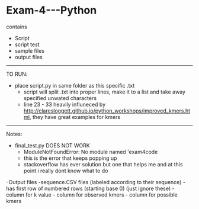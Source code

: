 # Exam-4---Python
contains 
  - Script
  - script test
  - sample files
  - output files
---------------------------------
TO RUN:
- place script.py in same folder as this specific .txt
    - script will split .txt into proper lines, make it to a list and take away specified unwated characters 
    - line 23 - 33 heavily influneced by http://claresloggett.github.io/python_workshops/improved_kmers.html, they have great examples for kmers
----------------------------------
Notes:
- final_test.py DOES NOT WORK
     - ModuleNotFoundError: No module named 'exam4code
     - this is the error that keeps popping up
     - stackoverflow has ever solution but one that helps me and at this point i really dont know what to do

-Output files
   -sequence.CSV files (labeled according to their sequence)
     - has first row of numbered rows (starting base 0) (just ignore these)
     - column for k value
     - column for observed kmers
     - column for possible kmers
  
